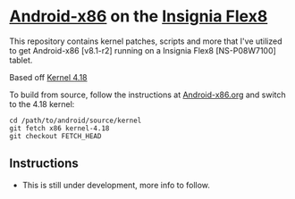 # [Android-x86](https://www.android-x86.org) on the [Insignia Flex8](https://www.insigniaproducts.com/pdp/NS-P08W7100/5451211)

This repository contains kernel patches, scripts and more that I've utilized to get Android-x86 [v8.1-r2] running on a Insignia Flex8 [NS-P08W7100] tablet.

Based off [Kernel 4.18](https://osdn.net/projects/android-x86/scm/git/kernel/tree/kernel-4.18/)


To build from source, follow the instructions at [Android-x86.org](https://www.android-x86.org/source.html) and switch to the 4.18 kernel:

	cd /path/to/android/source/kernel
	git fetch x86 kernel-4.18
	git checkout FETCH_HEAD

## Instructions

* This is still under development, more info to follow.


